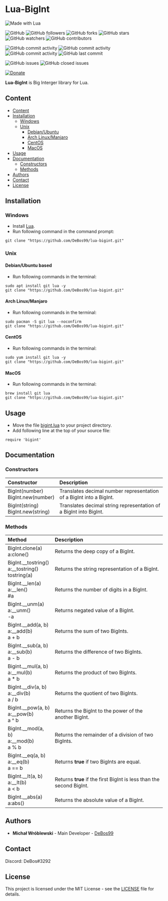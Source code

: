 # Lua-BigInt

![Made with Lua](https://img.shields.io/badge/made%20with-lua-0.svg?color=cc2020&labelColor=ff3030&logo=lua&logoColor=white&style=for-the-badge)

![GitHub](https://img.shields.io/github/license/DeBos99/lua-bigint.svg?color=2020cc&labelColor=5050ff&style=for-the-badge)
![GitHub followers](https://img.shields.io/github/followers/DeBos99.svg?color=2020cc&labelColor=5050ff&style=for-the-badge)
![GitHub forks](https://img.shields.io/github/forks/DeBos99/lua-bigint.svg?color=2020cc&labelColor=5050ff&style=for-the-badge)
![GitHub stars](https://img.shields.io/github/stars/DeBos99/lua-bigint.svg?color=2020cc&labelColor=5050ff&style=for-the-badge)
![GitHub watchers](https://img.shields.io/github/watchers/DeBos99/lua-bigint.svg?color=2020cc&labelColor=5050ff&style=for-the-badge)
![GitHub contributors](https://img.shields.io/github/contributors/DeBos99/lua-bigint.svg?color=2020cc&labelColor=5050ff&style=for-the-badge)

![GitHub commit activity](https://img.shields.io/github/commit-activity/w/DeBos99/lua-bigint.svg?color=ffaa00&labelColor=ffaa30&style=for-the-badge)
![GitHub commit activity](https://img.shields.io/github/commit-activity/m/DeBos99/lua-bigint.svg?color=ffaa00&labelColor=ffaa30&style=for-the-badge)
![GitHub commit activity](https://img.shields.io/github/commit-activity/y/DeBos99/lua-bigint.svg?color=ffaa00&labelColor=ffaa30&style=for-the-badge)
![GitHub last commit](https://img.shields.io/github/last-commit/DeBos99/lua-bigint.svg?color=ffaa00&labelColor=ffaa30&style=for-the-badge)

![GitHub issues](https://img.shields.io/github/issues-raw/DeBos99/lua-bigint.svg?color=cc2020&labelColor=ff3030&style=for-the-badge)
![GitHub closed issues](https://img.shields.io/github/issues-closed-raw/DeBos99/lua-bigint.svg?color=10aa10&labelColor=30ff30&style=for-the-badge)

[![Donate](https://www.paypalobjects.com/en_US/i/btn/btn_donateCC_LG.gif)](https://www.paypal.com/cgi-bin/webscr?cmd=_s-xclick&hosted_button_id=NH8JV53DSVDMY)

**Lua-BigInt** is Big Interger library for Lua.

## Content

- [Content](#content)
- [Installation](#installation)
  - [Windows](#windows)
  - [Unix](#unix)
    - [Debian/Ubuntu](#apt)
    - [Arch Linux/Manjaro](#pacman)
    - [CentOS](#yum)
    - [MacOS](#homebrew)
- [Usage](#usage)
- [Documentation](#documentation)
  - [Constructors](#constructors)
  - [Methods](#methods)
- [Authors](#authors)
- [Contact](#contact)
- [License](#license)

## Installation

### Windows

* Install [Lua](https://sourceforge.net/projects/luabinaries/files/5.3.5/Tools%20Executables/lua-5.3.5_Win32_bin.zip/download).
* Run following command in the command prompt:
```
git clone "https://github.com/DeBos99/lua-bigint.git"
```

### Unix

#### <a name="APT">Debian/Ubuntu based

* Run following commands in the terminal:
```
sudo apt install git lua -y
git clone "https://github.com/DeBos99/lua-bigint.git"
```

#### <a name="Pacman">Arch Linux/Manjaro

* Run following commands in the terminal:
```
sudo pacman -S git lua --noconfirm
git clone "https://github.com/DeBos99/lua-bigint.git"
```

#### <a name="YUM">CentOS

* Run following commands in the terminal:
```
sudo yum install git lua -y
git clone "https://github.com/DeBos99/lua-bigint.git"
```

#### <a name="Homebrew">MacOS

* Run following commands in the terminal:
```
brew install git lua
git clone "https://github.com/DeBos99/lua-bigint.git"
```

## Usage

* Move the file [bigint.lua](bigint.lua) to your project directory.
* Add following line at the top of your source file:
```
require 'bigint'
```

## Documentation

### Constructors

| Constructor                            | Description                                                         |
| :------------------------------------- | :------------------------------------------------------------------ |
| BigInt(number) <br> BigInt.new(number) | Translates decimal number representation of a BigInt into a BigInt. |
| BigInt(string) <br> BigInt.new(string) | Translates decimal string representation of a BigInt into BigInt.   |

### Methods

| Method                                                       | Description                                                          |
| :----------------------------------------------------------- | :------------------------------------------------------------------- |
| BigInt.clone(a) <br> a:clone()                               | Returns the deep copy of a BigInt.                                   |
| BigInt.\_\_tostring() <br> a:\_\_tostring() <br> tostring(a) | Returns the string representation of a BigInt.                       |
| BigInt.\_\_len(a) <br> a:\_\_len() <br> #a                   | Returns the number of digits in a BigInt.                            |
| BigInt.\_\_unm(a) <br> a:\_\_unm() <br> -a                   | Returns negated value of a BigInt.                                   |
| BigInt.\_\_add(a, b) <br> a:\_\_add(b) <br> a + b            | Returns the sum of two BigInts.                                      |
| BigInt.\_\_sub(a, b) <br> a:\_\_sub(b) <br> a - b            | Returns the difference of two BigInts.                               |
| Bigint.\_\_mul(a, b) <br> a:\_\_mul(b) <br> a \* b           | Returns the product of two BigInts.                                  |
| BigInt.\_\_div(a, b) <br> a:\_\_div(b) <br> a \/ b           | Returns the quotient of two BigInts.                                 |
| BigInt.\_\_pow(a, b) <br> a:\_\_pow(b) <br> a ^ b            | Returns the BigInt to the power of the another BigInt.               |
| BigInt.\_\_mod(a, b) <br> a:\_\_mod(b) <br> a % b            | Returns the remainder of a division of two BigInts.                  |
| BigInt.\_\_eq(a, b) <br> a:\_\_eq(b) <br> a == b             | Returns **true** if two BigInts are equal.                           |
| BigInt.\_\_lt(a, b) <br> a:\_\_lt(b) <br> a < b              | Returns **true** if the first BigInt is less than the second BigInt. |
| BigInt.\_\_abs(a) <br> a:abs()                               | Returns the absolute value of a BigInt.                              |

## Authors

* **Michał Wróblewski** - Main Developer - [DeBos99](https://github.com/DeBos99)

## Contact

Discord: DeBos#3292

## License

This project is licensed under the MIT License - see the [LICENSE](LICENSE) file for details.
